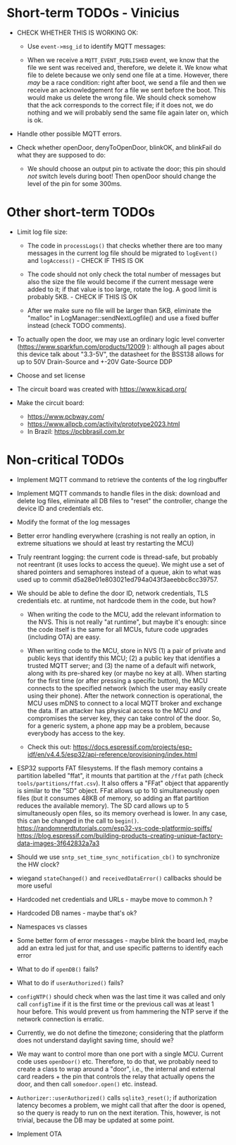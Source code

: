 # Short-term TODOs - Vinicius

 * CHECK WHETHER THIS IS WORKING OK:
   - Use `event->msg_id` to identify MQTT messages:

   - When we receive a `MQTT_EVENT_PUBLISHED` event, we know that the
     file we sent was received and, therefore, we delete it. We know
     what file to delete because we only send one file at a time.
     However, there *may* be a race condition: right after boot, we
     send a file and then we receive an acknowledgement for a file we
     sent before the boot. This would make us delete the wrong file.
     We should check somehow that the ack corresponds to the correct
     file; if it does not, we do nothing and we will probably send the
     same file again later on, which is ok.

 * Handle other possible MQTT errors.

 * Check whether openDoor, denyToOpenDoor, blinkOK, and blinkFail do
   what they are supposed to do:

   - We should choose an output pin to activate the door; this pin
     should *not* switch levels during boot! Then openDoor should
     change the level of the pin for some 300ms.

# Other short-term TODOs

 * Limit log file size:

   - The code in `processLogs()` that checks whether there are too many
     messages in the current log file should be migrated to `logEvent()`
     and `logAccess()` - CHECK IF THIS IS OK

   - The code should not only check the total number of messages but
     also the size the file would become if the current message were
     added to it; if that value is too large, rotate the log. A good
     limit is probably 5KB. - CHECK IF THIS IS OK

   - After we make sure no file will be larger than 5KB, eliminate the
     "malloc" in LogManager::sendNextLogfile() and use a fixed buffer
     instead (check TODO comments).

 * To actually open the door, we may use an ordinary logic level
   converter (https://www.sparkfun.com/products/12009 ): although all
   pages about this device talk about "3.3-5V", the datasheet for the
   BSS138 allows for up to 50V Drain-Source and +-20V Gate-Source DDP

 * Choose and set license

 * The circuit board was created with <https://www.kicad.org/>

 * Make the circuit board:
   * <https://www.pcbway.com/>
   * <https://www.allpcb.com/activity/prototype2023.html>
   * In Brazil: <https://pcbbrasil.com.br>


# Non-critical TODOs

 * Implement MQTT command to retrieve the contents of the log ringbuffer

 * Implement MQTT commands to handle files in the disk: download and
   delete log files, eliminate all DB files to "reset" the controller,
   change the device ID and credentials etc.

 * Modify the format of the log messages

 * Better error handling everywhere (crashing is not really an option,
   in extreme situations we should at least try restarting the MCU)

 * Truly reentrant logging: the current code is thread-safe, but probably
   not reentrant (it uses locks to access the queue). We might use a set
   of shared pointers and semaphores instead of a queue, akin to what
   was used up to commit d5a28e01e803021ed794a043f3aeebbc8cc39757.

 * We should be able to define the door ID, network credentials, TLS
   credentials etc. at runtime, not hardcode them in the code, but how?

   - When writing the code to the MCU, add the relevant information to
     the NVS. This is not really "at runtime", but maybe it's enough:
     since the code itself is the same for all MCUs, future code upgrades
     (including OTA) are easy.

   - When writing code to the MCU, store in NVS (1) a pair of private
     and public keys that identify this MCU; (2) a public key that
     identifies a trusted MQTT server; and (3) the name of a default
     wifi network, along with its pre-shared key (or maybe no key
     at all). When starting for the first time (or after pressing
     a specific button), the MCU connects to the specified network
     (which the user may easily create using their phone). After the
     network connection is operational, the MCU uses mDNS to connect
     to a local MQTT broker and exchange the data. If an attacker has
     physical access to the MCU *and* compromises the server key, they
     can take control of the door. So, for a generic system, a phone
     app may be a problem, because everybody has access to the key.

   - Check this out: <https://docs.espressif.com/projects/esp-idf/en/v4.4.5/esp32/api-reference/provisioning/index.html>

 * ESP32 supports FAT filesystems. If the flash memory contains a
   partition labelled "ffat", it mounts that partition at the `/ffat`
   path (check `tools/partitions/ffat.csv`). It also offers a "FFat"
   object that apparently is similar to the "SD" object. FFat allows
   up to 10 simultaneously open files (but it consumes 48KB of memory,
   so adding an ffat partition reduces the available memory). The SD
   card allows up to 5 simultaneously open files, so its memory
   overhead is lower. In any case, this can be changed in the call
   to `begin()`.
   https://randomnerdtutorials.com/esp32-vs-code-platformio-spiffs/
   https://blog.espressif.com/building-products-creating-unique-factory-data-images-3f642832a7a3

 * Should we use `sntp_set_time_sync_notification_cb()` to synchronize
   the HW clock?

 * wiegand `stateChanged()` and `receivedDataError()` callbacks should
   be more useful

 * Hardcoded net credentials and URLs - maybe move to common.h ?

 * Hardcoded DB names - maybe that's ok?

 * Namespaces vs classes

 * Some better form of error messages - maybe blink the board led,
   maybe add an extra led just for that, and use specific patterns
   to identify each error

 * What to do if `openDB()` fails?

 * What to do if `userAuthorized()` fails?

 * `configNTP()` should check when was the last time it was called
   and only call `configTime` if it is the first time or the previous
   call was at least 1 hour before. This would prevent us from hammering
   the NTP serve if the network connection is erratic.

 * Currently, we do not define the timezone; considering that the platform
   does not understand daylight saving time, should we?

 * We may want to control more than one port with a single MCU. Current
   code uses `openDoor()` etc. Therefore, to do that, we probably need to
   create a class to wrap around a "door", i.e., the internal and external
   card readers + the pin that controls the relay that actually opens the
   door, and then call `somedoor.open()` etc. instead.

 * `Authorizer::userAuthorized()` calls `sqlite3_reset()`; if authorization
   latency becomes a problem, we might call that after the door is opened,
   so the query is ready to run on the next iteration. This, however, is
   not trivial, because the DB may be updated at some point.

 * Implement OTA

